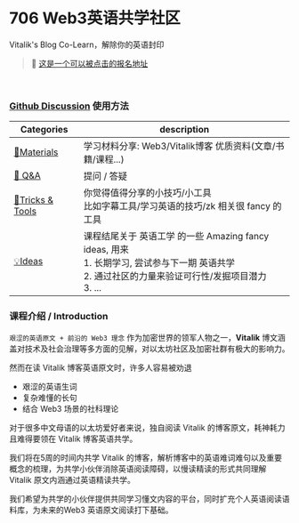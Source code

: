 #  706 Web3英语共学社区


Vitalik's Blog Co-Learn，解除你的英语封印

> 📢 [这是一个可以被点击的报名地址](https://mp.weixin.qq.com/s/-6WK55PXIGYVYNJtr45N3w)
<br />

### [Github Discussion](https://github.com/CreatorsDAO/web3-english-co-learn/discussions) 使用方法



| Categories                                                   | description                                                  |
| ------------------------------------------------------------ | ------------------------------------------------------------ |
| [🍪Materials](https://github.com/CreatorsDAO/web3-english-co-learn/discussions/categories/materials) | 学习材料分享:  Web3/Vitalik博客 优质资料(文章/书籍/课程...)    |
| [🙏 Q&A](https://github.com/CreatorsDAO/web3-english-co-learn/discussions/categories/q-a) | 提问 / 答疑                                                  |
| [🔧Tricks & Tools](https://github.com/CreatorsDAO/web3-english-co-learn/discussions/categories/tricks-tools) | 你觉得值得分享的小技巧/小工具<br />比如字幕工具/学习英语的技巧/zk 相关很 fancy 的工具 |
| [💡Ideas](https://github.com/CreatorsDAO/web3-english-co-learn/discussions/categories/ideas) | 课程结尾关于 英语工学 的一些 Amazing fancy ideas, 用来<br />1. 长期学习, 尝试参与下一期 英语共学 <br />2. 通过社区的力量来验证可行性/发掘项目潜力<br />3. ... |



### 课程介绍 / Introduction

`艰涩的英语原文 + 前沿的 Web3 理念` 作为加密世界的领军人物之一，**Vitalik** 博文涵盖对技术及社会治理等多方面的见解，对以太坊社区及加密社群有极大的影响力。

然而在读 Vitalik 博客英语原文时，许多人容易被劝退
* 艰涩的英语生词
* 复杂难懂的长句
* 结合 Web3 场景的社科理论

对于很多中文母语的以太坊爱好者来说，独自阅读 Vitalik 的博客原文，耗神耗力且难得要领在 Vitalik 博客英语共学。

我们将在5周的时间内共学 Vitalik 的博客，解析博客中的英语难词难句以及重要概念的梳理，为共学小伙伴消除英语阅读障碍，以慢读精读的形式共同理解 Vitalik 原文内涵通过英语精读共学。

我们希望为共学的小伙伴提供共同学习懂文内容的平台，同时扩充个人英语阅读语料库，为未来的Web3 英语原文阅读打下基础。






